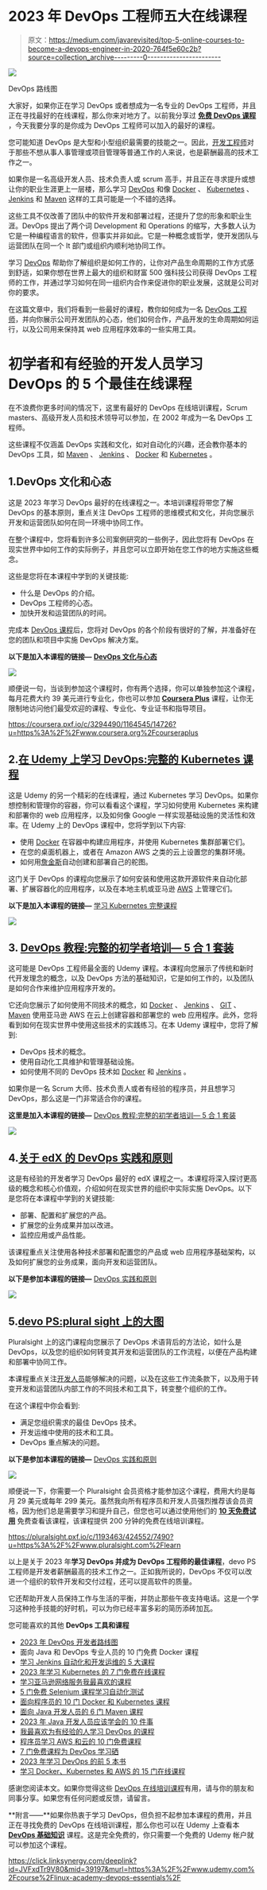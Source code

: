 # 2023 年 DevOps 工程师五大在线课程

> 原文：<https://medium.com/javarevisited/top-5-online-courses-to-become-a-devops-engineer-in-2020-764f5e60c2b?source=collection_archive---------0----------------------->

[![](img/6e7f643468258810f875196b1991d9de.png)](https://medium.com/hackernoon/the-2018-devops-roadmap-31588d8670cb)

DevOps 路线图

大家好，如果你正在学习 DevOps 或者想成为一名专业的 DevOps 工程师，并且正在寻找最好的在线课程，那么你来对地方了。以前我分享过 [**免费 DevOps 课程**](/javarevisited/10-free-courses-to-learn-docker-and-devops-for-frontend-developers-691ac7652cee?source=---------94------------------) ，今天我要分享的是你成为 DevOps 工程师可以加入的最好的课程。

您可能知道 DevOps 是大型和小型组织最需要的技能之一。因此，[开发工程师](/javarevisited/what-next-for-senior-developers-in-tech-project-manager-technical-architect-or-a-devops-engineer-b532a80c9ba1)对于那些不想从事人事管理或项目管理等普通工作的人来说，也是薪酬最高的技术工作之一。

如果你是一名高级开发人员、技术负责人或 scrum 高手，并且正在寻求提升或想让你的职业生涯更上一层楼，那么学习 [DevOps](/javarevisited/10-free-courses-to-learn-docker-and-devops-for-frontend-developers-691ac7652cee) 和像 [Docker](https://www.java67.com/2019/03/5-free-devops-courses-to-learn-jenkins.html) 、 [Kubernetes](/hackernoon/the-2018-devops-roadmap-31588d8670cb) 、 [Jenkins](https://javarevisited.blogspot.com/2018/09/top-5-jenkins-courses-for-java-and-DevOps-Programmers.html) 和 [Maven](https://javarevisited.blogspot.com/2019/03/top-5-course-to-learn-apache-maven-for.html#axzz645Kt2tH8) 这样的工具可能是一个不错的选择。

这些工具不仅改善了团队中的软件开发和部署过程，还提升了您的形象和职业生涯。DevOps 提出了两个词 Development 和 Operations 的缩写，大多数人认为它是一种编程语言的软件，但事实并非如此。它是一种概念或哲学，使开发团队与运营团队在同一个 It 部门或组织内顺利地协同工作。

学习 [DevOps](https://javarevisited.blogspot.com/2018/09/10-devops-courses-for-experienced-java-developers.html) 帮助你了解组织是如何工作的，让你对产品生命周期的工作方式感到舒适，如果你想在世界上最大的组织和财富 500 强科技公司获得 DevOps 工程师的工作，并通过学习如何在同一组织内合作来促进你的职业发展，这就是公司对你的要求。

在这篇文章中，我们将看到一些最好的课程，教你如何成为一名 [DevOps 工程师](/hackernoon/the-2018-devops-roadmap-31588d8670cb)，并向你展示公司开发团队的心态，他们如何合作，产品开发的生命周期如何运行，以及公司用来保持其 web 应用程序效率的一些实用工具。

# 初学者和有经验的开发人员学习 DevOps 的 5 个最佳在线课程

在不浪费你更多时间的情况下，这里有最好的 DevOps 在线培训课程，Scrum masters、高级开发人员和技术领导可以参加，在 2002 年成为一名 DevOps 工程师。

这些课程不仅涵盖 DevOps 实践和文化，如对自动化的兴趣，还会教你基本的 DevOps 工具，如 [Maven](/javarevisited/6-best-maven-courses-for-beginners-in-2020-23ea3cba89) 、 [Jenkins](/javarevisited/7-best-courses-to-learn-jenkins-and-ci-cd-for-devops-engineers-and-software-developers-df2de8fe38f3) 、 [Docker](/javarevisited/top-5-free-courses-to-learn-docker-for-beginners-best-of-lot-b2b1ad2b98ad?source=collection_home---4------2-----------------------) 和 [Kubernetes](/javarevisited/7-free-online-courses-to-learn-kubernetes-in-2020-3b8a68ec7abc) 。

## 1.DevOps 文化和心态

这是 2023 年学习 DevOps 最好的在线课程之一。本培训课程将带您了解 DevOps 的基本原则，重点关注 DevOps 工程师的思维模式和文化，并向您展示开发和运营团队如何在同一环境中协同工作。

在整个课程中，您将看到许多公司案例研究的一些例子，因此您将有 DevOps 在现实世界中如何工作的实际例子，并且您可以立即开始在您工作的地方实施这些概念。

这些是您将在本课程中学到的关键技能:

*   什么是 DevOps 的介绍。
*   DevOps 工程师的心态。
*   加快开发和运营团队的时间。

完成本 [DevOps 课程](https://javarevisited.blogspot.com/2018/09/10-devops-courses-for-experienced-java-developers.html)后，您将对 DevOps 的各个阶段有很好的了解，并准备好在您的团队和项目中实施 DevOps 解决方案。

**以下是加入本课程的链接—** [**DevOps 文化与心态**](https://coursera.pxf.io/c/3294490/1164545/14726?u=https%3A%2F%2Fwww.coursera.org%2Flearn%2Fdevops-culture-and-mindset)

[![](img/8763da008f9ba1178878e8abc93a4be7.png)](https://coursera.pxf.io/c/3294490/1164545/14726?u=https%3A%2F%2Fwww.coursera.org%2Flearn%2Fdevops-culture-and-mindset)

顺便说一句，当谈到参加这个课程时，你有两个选择，你可以单独参加这个课程，每月花费大约 39 美元进行专业化，你也可以参加 [**Coursera Plus**](https://coursera.pxf.io/c/3294490/1164545/14726?u=https%3A%2F%2Fwww.coursera.org%2Fcourseraplus) 课程，让你无限制地访问他们最受欢迎的课程、专业化、专业证书和指导项目。

<https://coursera.pxf.io/c/3294490/1164545/14726?u=https%3A%2F%2Fwww.coursera.org%2Fcourseraplus>  

## 2.[在 Udemy 上学习 DevOps:完整的 Kubernetes 课程](https://click.linksynergy.com/deeplink?id=JVFxdTr9V80&mid=39197&murl=https%3A%2F%2Fwww.udemy.com%2Fcourse%2Flearn-devops-the-complete-kubernetes-course%2F)

这是 Udemy 的另一个精彩的在线课程，通过 Kubernetes 学习 DevOps。如果你想控制和管理你的容器，你可以看看这个课程，学习如何使用 Kubernetes 来构建和部署你的 web 应用程序，以及如何像 Google 一样实现基础设施的灵活性和效率。在 Udemy 上的 DevOps 课程中，您将学到以下内容:

*   使用 [Docker](/javarevisited/top-15-online-courses-to-learn-docker-kubernetes-and-aws-for-fullstack-developers-and-devops-d8cc4f16e773) 在容器中构建应用程序，并使用 Kubernetes 集群部署它们。
*   在您的桌面机器上，或者在 Amazon AWS 之类的云上设置您的集群环境。
*   如何用[詹金斯](/javarevisited/top-10-free-courses-to-learn-maven-jenkins-and-docker-for-java-developers-51fa7a1e66f6?source=collection_home---4------3-----------------------)自动创建和部署自己的舵图。

这门关于 DevOps 的课程向您展示了如何安装和使用这款开源软件来自动化部署、扩展容器化的应用程序，以及在本地主机或亚马逊 [AWS](https://javarevisited.blogspot.com/2020/05/top-5-amazon-web-services-aws-courses-for-beginners-and-experienced-programmers.html) 上管理它们。

**以下是加入本课程的链接—** [学习 Kubernetes 完整课程](https://click.linksynergy.com/deeplink?id=JVFxdTr9V80&mid=39197&murl=https%3A%2F%2Fwww.udemy.com%2Fcourse%2Flearn-devops-the-complete-kubernetes-course%2F)

[![](img/0ebafa546a6dad1f7bb2c0cd2209f7d9.png)](https://click.linksynergy.com/deeplink?id=JVFxdTr9V80&mid=39197&murl=https%3A%2F%2Fwww.udemy.com%2Fcourse%2Flearn-devops-the-complete-kubernetes-course%2F)

## 3. [DevOps 教程:完整的初学者培训— 5 合 1 套装](https://click.linksynergy.com/deeplink?id=JVFxdTr9V80&mid=39197&murl=https%3A%2F%2Fwww.udemy.com%2Fcourse%2Fdevops-docker-complete-guide-hands-on-with-practical%2F)

这可能是 DevOps 工程师最全面的 Udemy 课程。本课程向您展示了传统和新时代开发理念的概念，以及 DevOps 方法的基础知识，它是如何工作的，以及团队是如何合作来维护应用程序开发的。

它还向您展示了如何使用不同技术的概念，如 [Docker](https://www.java67.com/2018/02/5-free-docker-courses-for-java-and-DevOps-engineers.html) 、 [Jenkins](https://dev.to/javinpaul/10-free-devops-courses-to-learn-jenkins-docker-and-maven-for-programmers-ohp) 、 [GIT](https://www.blogger.com/) 、 [Maven](https://www.java67.com/2018/02/6-free-maven-and-jenkins-online-courses-for-java-developers.html) 使用亚马逊 AWS 在云上创建容器和部署您的 web 应用程序。此外，您将看到如何在现实世界中使用这些技术的实践练习。在本 Udemy 课程中，您将了解到:

*   DevOps 技术的概念。
*   使用自动化工具维护和管理基础设施。
*   如何使用不同的 DevOps 技术如 [Docker](/javarevisited/10-free-courses-to-learn-docker-and-devops-for-frontend-developers-691ac7652cee?source=---------94------------------) 和 [Jenkins](/javarevisited/7-best-courses-to-learn-jenkins-and-ci-cd-for-devops-engineers-and-software-developers-df2de8fe38f3) 。

如果你是一名 Scrum 大师、技术负责人或者有经验的程序员，并且想学习 DevOps，那么这是一门非常适合你的课程。

**这里是加入本课程的链接—** [DevOps 教程:完整的初学者培训— 5 合 1 套装](https://click.linksynergy.com/deeplink?id=JVFxdTr9V80&mid=39197&murl=https%3A%2F%2Fwww.udemy.com%2Fcourse%2Fdevops-docker-complete-guide-hands-on-with-practical%2F)

[![](img/c78476d6cf067524e0a657c08b19e8f8.png)](https://click.linksynergy.com/deeplink?id=JVFxdTr9V80&mid=39197&murl=https%3A%2F%2Fwww.udemy.com%2Fcourse%2Fdevops-docker-complete-guide-hands-on-with-practical%2F)

## 4.[关于 edX 的 DevOps 实践和原则](https://www.awin1.com/cread.php?awinmid=6798&awinaffid=631878&clickref=&p=%5B%5Bhttps%3A%2F%2Fwww.edx.org%2Fcourse%2Fdevops-practices-and-principles)

这是有经验的开发者学习 DevOps 最好的 edX 课程之一。本课程将深入探讨更高级的概念和核心价值观，介绍如何在现实世界的组织中实际实施 DevOps。以下是您将在本课程中学到的关键技能:

*   部署、配置和扩展您的产品。
*   扩展您的业务成果并加以改进。
*   监控应用或产品性能。

该课程重点关注使用各种技术部署和配置您的产品或 web 应用程序基础架构，以及如何扩展您的业务成果，面向开发和运营团队。

**以下是参加本课程的链接—** [DevOps 实践和原则](https://www.awin1.com/cread.php?awinmid=6798&awinaffid=631878&clickref=&p=%5B%5Bhttps%3A%2F%2Fwww.edx.org%2Fcourse%2Fdevops-practices-and-principles)

[![](img/4f13decccf0b0c9084e029f8c8681c07.png)](https://www.awin1.com/cread.php?awinmid=6798&awinaffid=631878&clickref=&p=%5B%5Bhttps%3A%2F%2Fwww.edx.org%2Fcourse%2Fdevops-practices-and-principles)

## 5.[devo PS:plural sight 上的大图](https://pluralsight.pxf.io/c/1193463/424552/7490?u=https%3A%2F%2Fwww.pluralsight.com%2Fcourses%2Fdevops-big-picture)

Pluralsight 上的这门课程向您展示了 DevOps 术语背后的方法论，如什么是 DevOps，以及您的组织如何转变其开发和运营团队的工作流程，以便在产品构建和部署中协同工作。

本课程重点关注[开发人员](/javarevisited/10-free-courses-to-learn-docker-and-devops-for-frontend-developers-691ac7652cee?source=---------94------------------)能够解决的问题，以及在这些工作流条款下，以及用于转变开发和运营团队内部工作的不同技术和工具下，转变整个组织的工作。

在这个课程中你会看到:

*   满足您组织需求的最佳 DevOps 技术。
*   开发运维中使用的技术和工具。
*   DevOps 重点解决的问题。

**以下是参加本课程的链接—** [DevOps 实践和原则](https://www.awin1.com/cread.php?awinmid=6798&awinaffid=631878&clickref=&p=%5B%5Bhttps%3A%2F%2Fwww.edx.org%2Fcourse%2Fdevops-practices-and-principles)

[![](img/00f97b547bbb2bb588d2cfd622f92481.png)](https://www.awin1.com/cread.php?awinmid=6798&awinaffid=631878&clickref=&p=%5B%5Bhttps%3A%2F%2Fwww.edx.org%2Fcourse%2Fdevops-practices-and-principles)

顺便说一下，你需要一个 Pluralsight 会员资格才能参加这个课程，费用大约是每月 29 美元或每年 299 美元。虽然我向所有程序员和开发人员强烈推荐该会员资格，因为他们总是需要学习和提升自己，但您也可以通过使用他们的 [**10 天免费试用**](https://pluralsight.pxf.io/c/1193463/424552/7490?u=https%3A%2F%2Fwww.pluralsight.com%2Flearn) 免费查看该课程，该课程提供 200 分钟的免费在线培训课程。

<https://pluralsight.pxf.io/c/1193463/424552/7490?u=https%3A%2F%2Fwww.pluralsight.com%2Flearn>  

以上是关于 2023 年**学习 DevOps 并成为 DevOps 工程师的最佳课程**，devo PS 工程师是开发者薪酬最高的技术工作之一。正如我所说的，DevOps 不仅可以改进一个组织的软件开发和交付过程，还可以提高软件的质量。

它还帮助开发人员保持工作与生活的平衡，并防止那些午夜支持电话。这是一个学习这种抢手技能的好时机，可以为你已经丰富多彩的简历添砖加瓦。

您可能喜欢的其他 **DevOps 工具和课程**

*   [2023 年 DevOps 开发者路线图](/hackernoon/the-2018-devops-roadmap-31588d8670cb)
*   面向 Java 和 DevOps 专业人员的 10 门免费 Docker 课程
*   [学习 Jenkins 自动化和开发运维的 5 大课程](https://javarevisited.blogspot.com/2018/09/top-5-jenkins-courses-for-java-and-DevOps-Programmers.html)
*   [2023 年学习 Kubernetes 的 7 门免费在线课程](/javarevisited/7-free-online-courses-to-learn-kubernetes-in-2020-3b8a68ec7abc)
*   [学习亚马逊网络服务我最喜欢的课程](https://javarevisited.blogspot.com/2020/05/top-5-amazon-web-services-aws-courses-for-beginners-and-experienced-programmers.html)
*   [5 门免费 Selenium 课程学习自动化测试](https://javarevisited.blogspot.sg/2018/02/top-5-selenium-webdriver-with-java-courses-for-testers.html)
*   [面向程序员的 10 门 Docker 和 Kubernetes 课程](https://dev.to/javinpaul/top-10-courses-to-learn-docker-and-kubernetes-for-programmers-4lg0)
*   [面向 Java 开发人员的 6 门 Maven 课程](http://www.java67.com/2018/02/6-free-maven-and-jenkins-online-courses-for-java-developers.html)
*   [2023 年 Java 开发人员应该学会的 10 件事](http://javarevisited.blogspot.sg/2017/12/10-things-java-programmers-should-learn.html#axzz53ENLS1RB)
*   [我最喜欢为有经验的人学习 DevOps 的课程](/javarevisited/top-10-courses-to-learn-devops-for-experienced-programmers-d93b666db151)
*   [程序员学习 AWS 和云的 10 门免费课程](/javarevisited/top-10-courses-to-learn-amazon-web-services-aws-cloud-in-2020-best-and-free-317f10d7c21d)
*   [7 门免费课程为 DevOps 学习硒](/javarevisited/top-7-courses-to-learn-selenium-for-java-and-c-developers-to-learn-automation-testing-free-and-e91637cd9622)
*   [2023 年学习 DevOps 的前 5 本书](https://javarevisited.blogspot.com/2020/04/top-5-books-to-learn-devops-for-developers.html)
*   [学习 Docker、Kubernetes 和 AWS 的 15 门在线课程](/javarevisited/top-15-online-courses-to-learn-docker-kubernetes-and-aws-for-fullstack-developers-and-devops-d8cc4f16e773)

感谢您阅读本文。如果你觉得这些 [DevOps 在线培训课程](/javarevisited/top-10-courses-to-learn-devops-for-experienced-programmers-d93b666db151)有用，请与你的朋友和同事分享。如果您有任何问题或反馈，请留言。

**附言——**如果你热衷于学习 DevOps，但负担不起参加本课程的费用，并且正在寻找免费的 DevOps 在线培训课程，那么你也可以在 Udemy 上查看本 [**DevOps 基础知识**](https://click.linksynergy.com/deeplink?id=JVFxdTr9V80&mid=39197&murl=https%3A%2F%2Fwww.udemy.com%2Fcourse%2Flinux-academy-devops-essentials%2F) 课程。这是完全免费的，你只需要一个免费的 Udemy 帐户就可以参加这个课程。

<https://click.linksynergy.com/deeplink?id=JVFxdTr9V80&mid=39197&murl=https%3A%2F%2Fwww.udemy.com%2Fcourse%2Flinux-academy-devops-essentials%2F> 